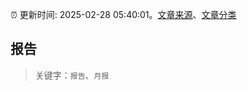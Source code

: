 :alarm_clock: 更新时间: 2025-02-28 05:40:01。[文章来源](/README.md)、[文章分类](/TAGS.md)

## 报告


> 关键字：`报告`、`月报`



